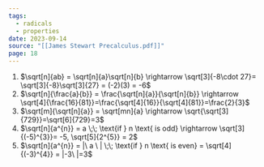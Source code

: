 ```yaml
---
tags:
  - radicals
  - properties
date: 2023-09-14
source: "[[James Stewart Precalculus.pdf]]"
page: 18
---
```

1. $\sqrt[n]{ab} = \sqrt[n]{a}\sqrt[n]{b} \rightarrow \sqrt[3]{-8\cdot 27}= \sqrt[3]{-8}\sqrt[3]{27} = (-2)(3) = -6$ 
2. $\sqrt[n]{\frac{a}{b}} = \frac{\sqrt[n]{a}}{\sqrt[n]{b}} \rightarrow \sqrt[4]{\frac{16}{81}}=\frac{\sqrt[4]{16}}{\sqrt[4]{81}}=\frac{2}{3}$ 
3. $\sqrt[m]{\sqrt[n]{a}} = \sqrt[mn]{a} \rightarrow \sqrt{\sqrt[3]{729}}=\sqrt[6]{729}=3$ 
4. $\sqrt[n]{a^{n}} = a \;\; \text{if } n \text{ is odd} \rightarrow \sqrt[3]{(-5)^{3}}= -5, \sqrt[5]{2^{5}} = 2$     
5. $\sqrt[n]{a^{n}} = |\ a \ | \;\; \text{if } n  \text{ is even} = \sqrt[4]{(-3)^{4}} = |-3\ |=3$    
